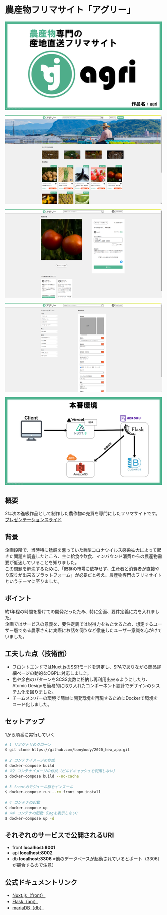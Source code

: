 # 農産物フリマサイト「アグリー」

![site_image](images/site_title.png)

![site_image](images/site_home.png)

![site_image](images/site_item_detail.png)

![site_image](images/site_post_item.png)

![site_image](images/site_stack.png)

## 概要
2年次の進級作品として制作した農作物の売買を専門にしたフリマサイトです。  
[プレゼンテーションスライド](https://speakerdeck.com/bonybody/agripurezensuraido)

## 背景
企画段階で、当時特に猛威を奮っていた新型コロナウイルス感染拡大によって起きた問題を調査したところ、主に給食や飲食、インバウンド消費からの農産物需要が低迷していることを知りました。  
この問題を解決するために、「既存の市場に依存せず、生産者と消費者が直接やり取りが出来るプラットフォーム」が必要だと考え、農産物専門のフリマサイトというテーマに至りました。

## ポイント
約1年程の時間を掛けての開発だったため、特に企画、要件定義に力を入れました。  
企画ではサービスの意義を、要件定義では説得力をもたせるため、想定するユーザー層である農家さんに実際にお話を伺うなど徹底したユーザー意識を心がけていました。

## 工夫した点（技術面）
 - フロントエンドではNuxt.jsのSSRモードを選定し、SPAでありながら商品詳細ページの動的なOGPに対応しました。
 - 色や余白のパターンをSCSS変数に格納し再利用出来るようにしたり、Atomic Designを簡易的に取り入れたコンポーネント設計でデザインのシステム化を図りました。
 - チームメンバーの環境で簡単に開発環境を再現するためにDockerで環境をコード化しました。
 
## セットアップ
1から順番に実行していく
```bash
# 1 リポジトリのクローン
$ git clone https://github.com/bonybody/2020_hew_app.git

# 2 コンテナイメージの作成
$ docker-compose build
# ※2 コンテナイメージの作成（ビルドキャッシュを利用しない）
$ docker-compose build --no-cache

# 3 frontのモジュール群をインスール
$ docker-compose run --rm front npm install

# 4 コンテナの起動
$ docker-compose up
# ※4 コンテナの起動（logを表示しない）
$ docker-compose up -d
```

## それぞれのサービスで公開されるURI
- front **localhost:8001**
- api **localhost:8002**
- db **localhost:3306** ※他のデータベースが起動されているとポート（3306）が競合するので注意）

## 公式ドキュメントリンク
- [Nuxt.js（front）](https://ja.nuxtjs.org/)
- [Flask（api）](https://flask.palletsprojects.com/)
- [mariaDB（db）](https://mariadb.com/kb/ja/mariadb/)
